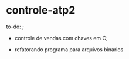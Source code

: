 # controle-atp2
to-do: ;
- controle de vendas com chaves em C;

- refatorando programa para arquivos binarios


